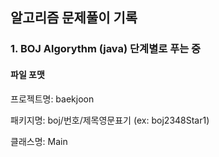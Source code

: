 ## 알고리즘 문제풀이 기록

### 1. BOJ Algorythm (java) 단계별로 푸는 중
#### 파일 포맷
프로젝트명: baekjoon 

패키지명: boj/번호/제목영문표기 (ex: boj2348Star1)

클래스명: Main


